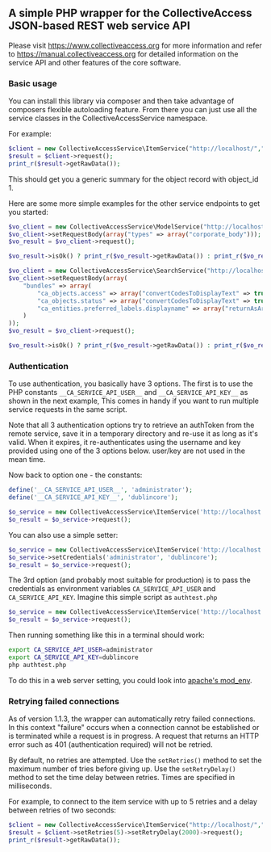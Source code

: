 ## A simple PHP wrapper for the CollectiveAccess JSON-based REST web service API

Please visit https://www.collectiveaccess.org for more information and refer to
https://manual.collectiveaccess.org for detailed information on the service API and
other features of the core software.

### Basic usage 

You can install this library via composer and then take advantage of composers
flexible autoloading feature. From there you can just use all the service classes
in the CollectiveAccessService namespace.

For example:

```php
$client = new CollectiveAccessService\ItemService("http://localhost/","ca_objects","GET",1);
$result = $client->request();
print_r($result->getRawData());
```

This should get you a generic summary for the object record with object_id 1.

Here are some more simple examples for the other service endpoints to get you started:

```php
$vo_client = new CollectiveAccessService\ModelService("http://localhost/","ca_entities");
$vo_client->setRequestBody(array("types" => array("corporate_body")));
$vo_result = $vo_client->request();

$vo_result->isOk() ? print_r($vo_result->getRawData()) : print_r($vo_result->getErrors());
```

```php
$vo_client = new CollectiveAccessService\SearchService("http://localhost/","ca_objects","*");
$vo_client->setRequestBody(array(
	"bundles" => array(
		"ca_objects.access" => array("convertCodesToDisplayText" => true),
		"ca_objects.status" => array("convertCodesToDisplayText" => true),
		"ca_entities.preferred_labels.displayname" => array("returnAsArray" => true)
	)
));
$vo_result = $vo_client->request();

$vo_result->isOk() ? print_r($vo_result->getRawData()) : print_r($vo_result->getErrors());
```
### Authentication

To use authentication, you basically have 3 options. The first is to use the PHP constants
`__CA_SERVICE_API_USER__` and `__CA_SERVICE_API_KEY__` as shown in the next example,
This comes in handy if you want to run multiple service requests in the same script.

Note that all 3 authentication options try to retrieve an authToken from the remote service,
save it in a temporary directory and re-use it as long as it's valid. When it expires, it
re-authenticates using the username and key provided using one of the 3 options below. user/key
are not used in the mean time.

Now back to option one - the constants:

```php
define('__CA_SERVICE_API_USER__', 'administrator');
define('__CA_SERVICE_API_KEY__', 'dublincore');

$o_service = new CollectiveAccessService\ItemService('http://localhost', 'ca_objects', 'GET', 1);
$o_result = $o_service->request();
```

You can also use a simple setter:

```php
$o_service = new CollectiveAccessService\ItemService('http://localhost', 'ca_objects', 'GET', 1);
$o_service->setCredentials('administrator', 'dublincore');
$o_result = $o_service->request();
```

The 3rd option (and probably most suitable for production) is to pass the credentials as environment variables
`CA_SERVICE_API_USER` and `CA_SERVICE_API_KEY`. Imagine this simple script as `authtest.php`

```php
$o_service = new CollectiveAccessService\ItemService('http://localhost', 'ca_objects', 'GET', 1);
$o_result = $o_service->request();
```

Then running something like this in a terminal should work:

```bash
export CA_SERVICE_API_USER=administrator
export CA_SERVICE_API_KEY=dublincore
php authtest.php
```

To do this in a web server setting, you could look into [apache's mod_env](http://httpd.apache.org/docs/2.4/mod/mod_env.html).

### Retrying failed connections 

As of version 1.1.3, the wrapper can automatically retry failed connections. In this context "failure" occurs when a connection cannot be established or is terminated
while a request is in progress. A request that returns an HTTP error such as 401 (authentication required) will not be retried.

By default, no retries are attempted. Use the `setRetries()` method to set the maximum number of tries before giving up. Use the `setRetryDelay()` method to set the 
time delay between retries. Times are specified in milliseconds. 

For example, to connect to the item service with up to 5 retries and a delay between retries of two seconds:

```php
$client = new CollectiveAccessService\ItemService("http://localhost/","ca_objects","GET",1);
$result = $client->setRetries(5)->setRetryDelay(2000)->request();
print_r($result->getRawData());
```